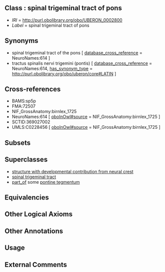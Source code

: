
## Class : spinal trigeminal tract of pons

 * *IRI* = http://purl.obolibrary.org/obo/UBERON_0002800
 * *Label* = spinal trigeminal tract of pons

## Synonyms

 * spinal trigeminal tract of the pons [ [database_cross_reference](../../ef/oboInOwl#hasDbXref.md) = NeuroNames:614 ]
 * tractus spinalis nervi trigemini (pontis) [ [database_cross_reference](../../ef/oboInOwl#hasDbXref.md) = NeuroNames:614, [has_synonym_type](../../pe/oboInOwl#hasSynonymType.md) = http://purl.obolibrary.org/obo/uberon/core#LATIN ]

## Cross-references

 * BAMS:sp5p
 * FMA:72507
 * NIF_GrossAnatomy:birnlex_1725
 * NeuroNames:614 [ [oboInOwl#source](../../ce/oboInOwl#source.md) = NIF_GrossAnatomy:birnlex_1725 ]
 * SCTID:369027002
 * UMLS:C0228456 [ [oboInOwl#source](../../ce/oboInOwl#source.md) = NIF_GrossAnatomy:birnlex_1725 ]

## Subsets


## Superclasses

 * [structure with developmental contribution from neural crest](../../UBERON/14/UBERON_0010314.md)
 * [spinal trigeminal tract](../../UBERON/61/UBERON_0014761.md)
 * [part_of](../../BFO/50/BFO_0000050.md) some [pontine tegmentum](../../UBERON/23/UBERON_0003023.md)

## Equivalencies


## Other Logical Axioms


## Other Annotations


## Usage


## External Comments

